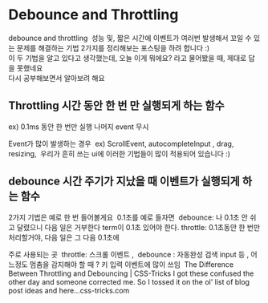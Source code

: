 # Debounce and Throttling
debounce and throttling 
성능 및, 짧은 시간에 이벤트가 여러번 발생해서 꼬일 수 있는 문제를 해결하는 기법 2가지를 정리해보는 포스팅을 하려 합니다 :) <br>
이 두 기법을 알고 있다고 생각했는데, 오늘 이게 뭐에요? 라고 물어봤을 때, 제대로 답을 못했네요 <br>
다시 공부해보면서 알아보려 해요 <br>
## Throttling 시간 동안 한 번 만 실행되게 하는 함수
ex) 0.1ms 동안 한 번만 실행 나머지 event 무시 


Event가 많이 발생하는 경우 
ex) ScrollEvent, autocompleteInput , drag, resizing, 
우리가 흔히 쓰는 ui에 이러한 기법들이 많이 적용되어 있습니다 :) 

## debounce 시간 주기가 지났을 때 이벤트가 실행되게 하는 함수 

2가지 기법은 예로 한 번 들어볼게요 
0.1초를 예로 들자면 
debounce: 나 0.1초 안 쉬고 달렸으니 다음 일은 거부한다 term이 0.1초 있어야 한다.
throttle: 0.1초동안 한 번만 처리할거야, 다음 일은 그 다음 0.1초에 


주로 사용되는 곳 
throttle: 스크롤 이벤트 , 
debounce : 자동완성 검색 input 등 , 어느정도 멈춤을 감지해야 할 때 ? 키 입력 이벤트에 많이 쓰임 
The Difference Between Throttling and Debouncing | CSS-Tricks
I got these confused the other day and someone corrected me. So I tossed it on the ol' list of blog post ideas and here…css-tricks.com